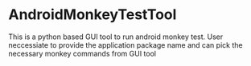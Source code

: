 # AndroidMonkeyTestTool
This is a python based GUI tool to run android monkey test.
User neccessiate to provide the application package name and can pick the necessary monkey commands from GUI tool
